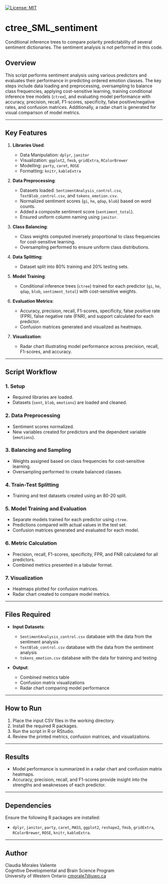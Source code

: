 [![License: MIT](https://img.shields.io/badge/License-MIT-yellow.svg)](https://opensource.org/licenses/MIT)

# ctree_SML_sentiment
Conditional inference trees to compare polarity predictability of several sentiment dictionaries. The sentiment analysis is not performed in this code.

## Overview

This script performs sentiment analysis using various predictors and evaluates their performance in predicting ordered emotion classes. The key steps include data loading and preprocessing, oversampling to balance class frequencies, applying cost-sensitive learning, training conditional inference tree models (`ctree`), and evaluating model performance with accuracy, precision, recall, F1-scores, specificity, false positive/negative rates, and confusion matrices. Additionally, a radar chart is generated for visual comparison of model metrics.

---

## Key Features

1. **Libraries Used**:
   - Data Manipulation: `dplyr`, `janitor`
   - Visualization: `ggplot2`, `fmsb`, `gridExtra`, `RColorBrewer`
   - Modelling: `party`, `caret`, `ROSE`
   - Formatting: `knitr`, `kableExtra`

2. **Data Preprocessing**:
   - Datasets loaded: `SentimentAnalysis_control.csv`, `TextBlob_control.csv`, and `tokens_emotion.csv`.
   - Normalized sentiment scores (`gi`, `he`, `qdap`, `blob`) based on word counts.
   - Added a composite sentiment score (`sentiment_total`).
   - Ensured uniform column naming using `janitor`.

3. **Class Balancing**:
   - Class weights computed inversely proportional to class frequencies for cost-sensitive learning.
   - Oversampling performed to ensure uniform class distributions.

4. **Data Splitting**:
   - Dataset split into 80% training and 20% testing sets.

5. **Model Training**:
   - Conditional inference trees (`ctree`) trained for each predictor (`gi`, `he`, `qdap`, `blob`, `sentiment_total`) with cost-sensitive weights.

6. **Evaluation Metrics**:
   - Accuracy, precision, recall, F1-scores, specificity, false positive rate (FPR), false negative rate (FNR), and support calculated for each predictor.
   - Confusion matrices generated and visualized as heatmaps.

7. **Visualization**:
   - Radar chart illustrating model performance across precision, recall, F1-scores, and accuracy.

---

## Script Workflow

### 1. **Setup**
   - Required libraries are loaded.
   - Datasets (`sent`, `blob`, `emotions`) are loaded and cleaned.

### 2. **Data Preprocessing**
   - Sentiment scores normalized.
   - New variables created for predictors and the dependent variable (`emotions`).

### 3. **Balancing and Sampling**
   - Weights assigned based on class frequencies for cost-sensitive learning.
   - Oversampling performed to create balanced classes.

### 4. **Train-Test Splitting**
   - Training and test datasets created using an 80-20 split.

### 5. **Model Training and Evaluation**
   - Separate models trained for each predictor using `ctree`.
   - Predictions compared with actual values in the test set.
   - Confusion matrices generated and evaluated for each model.

### 6. **Metric Calculation**
   - Precision, recall, F1-scores, specificity, FPR, and FNR calculated for all predictors.
   - Combined metrics presented in a tabular format.

### 7. **Visualization**
   - Heatmaps plotted for confusion matrices.
   - Radar chart created to compare model metrics.

---

## Files Required

- **Input Datasets**:
  - `SentimentAnalysis_control.csv` database with the data from the sentiment analysis
  - `TextBlob_control.csv` database with the data from the sentiment analysis
  - `tokens_emotion.csv` database with the data for training and testing

- **Output**:
  - Combined metrics table
  - Confusion matrix visualizations
  - Radar chart comparing model performance

---

## How to Run

1. Place the input CSV files in the working directory.
2. Install the required R packages.
3. Run the script in R or RStudio.
4. Review the printed metrics, confusion matrices, and visualizations.

---

## Results

- Model performance is summarized in a radar chart and confusion matrix heatmaps.
- Accuracy, precision, recall, and F1-scores provide insight into the strengths and weaknesses of each predictor.

---

## Dependencies

Ensure the following R packages are installed:
- `dplyr`, `janitor`, `party`, `caret`, `MASS`, `ggplot2`, `reshape2`, `fmsb`, `gridExtra`, `RColorBrewer`, `ROSE`, `knitr`, `kableExtra`.

---

## Author

Claudia Morales Valiente  
Cognitive Developmental and Brain Science Program  
University of Western Ontario
cmorale7@uwo.ca
